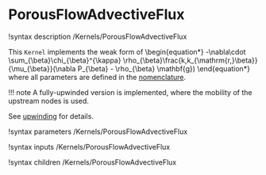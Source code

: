 # PorousFlowAdvectiveFlux
!syntax description /Kernels/PorousFlowAdvectiveFlux

This `Kernel` implements the weak form of
\begin{equation*}
  -\nabla\cdot \sum_{\beta}\chi_{\beta}^{\kappa} \rho_{\beta}\frac{k\,k_{\mathrm{r,}\beta}}{\mu_{\beta}}(\nabla P_{\beta} - \rho_{\beta} \mathbf{g})
\end{equation*}
where all parameters are defined in the [nomenclature](/porous_flow/nomenclature.md).

!!! note
    A fully-upwinded version is implemented, where the mobility of the upstream nodes is used.

See [upwinding](/porous_flow/upwinding.md) for details.

!syntax parameters /Kernels/PorousFlowAdvectiveFlux

!syntax inputs /Kernels/PorousFlowAdvectiveFlux

!syntax children /Kernels/PorousFlowAdvectiveFlux
